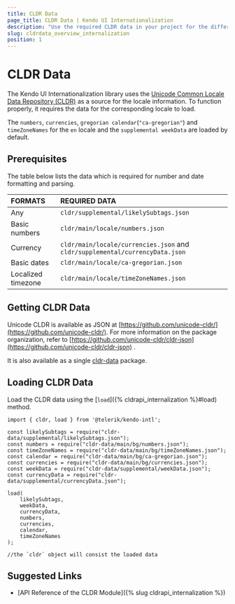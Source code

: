 ```yaml
---
title: CLDR Data
page_title: CLDR Data | Kendo UI Internationalization
description: "Use the required CLDR data in your project for the different Kendo UI Internationalization modules to work."
slug: cldrdata_overview_internalization
position: 1
---
```


# CLDR Data

The Kendo UI Internationalization library uses the [Unicode Common Locale Data Repository (CLDR)](http://cldr.unicode.org/) as a source for the locale information. To function properly, it requires the data for the corresponding locale to load.

The `numbers`, `currencies`, `gregorian calendar`(`"ca-gregorian"`) and `timeZoneNames` for the `en` locale and the `supplemental weekData` are loaded by default.

## Prerequisites

The table below lists the data which is required for number and date formatting and parsing.

| FORMATS            | REQUIRED DATA                          |
|:---                |:---                                    |
| Any                | `cldr/supplemental/likelySubtags.json` |
| Basic numbers      | `cldr/main/locale/numbers.json`        |
| Currency           | `cldr/main/locale/currencies.json` and `cldr/supplemental/currencyData.json` |
| Basic dates        | `cldr/main/locale/ca-gregorian.json`   |
| Localized timezone | `cldr/main/locale/timeZoneNames.json`  |

## Getting CLDR Data

Unicode CLDR is available as JSON at [https://github.com/unicode-cldr/](https://github.com/unicode-cldr/). For more information on the package organization, refer to [https://github.com/unicode-cldr/cldr-json](https://github.com/unicode-cldr/cldr-json) .

It is also available as a single [cldr-data](https://www.npmjs.com/package/cldr-data) package.

## Loading CLDR Data

Load the CLDR data using the [`load`]({% cldrapi_internalization %}#load) method.

```
import { cldr, load } from '@telerik/kendo-intl';

const likelySubtags = require("cldr-data/supplemental/likelySubtags.json");
const numbers = require("cldr-data/main/bg/numbers.json");
const timeZoneNames = require("cldr-data/main/bg/timeZoneNames.json");
const calendar = require("cldr-data/main/bg/ca-gregorian.json");
const currencies = require("cldr-data/main/bg/currencies.json");
const weekData = require("cldr-data/supplemental/weekData.json");
const currencyData = require("cldr-data/supplemental/currencyData.json");

load(
    likelySubtags,
    weekData,
    currencyData,
    numbers,
    currencies,
    calendar,
    timeZoneNames
);

//the `cldr` object will consist the loaded data
```

## Suggested Links

* [API Reference of the CLDR Module]({% slug cldrapi_internalization %})
